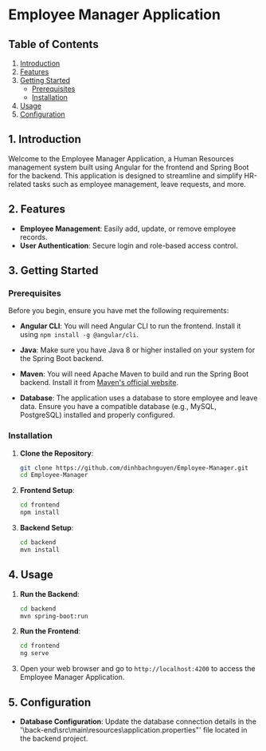 # Employee Manager Application

## Table of Contents

1. [Introduction](#introduction)
2. [Features](#features)
3. [Getting Started](#getting-started)
   - [Prerequisites](#prerequisites)
   - [Installation](#installation)
4. [Usage](#usage)
5. [Configuration](#configuration)


## 1. Introduction

Welcome to the Employee Manager Application, a Human Resources management system built using Angular for the frontend and Spring Boot for the backend. This application is designed to streamline and simplify HR-related tasks such as employee management, leave requests, and more.

## 2. Features

- **Employee Management**: Easily add, update, or remove employee records.
- **User Authentication**: Secure login and role-based access control.

## 3. Getting Started

### Prerequisites

Before you begin, ensure you have met the following requirements:

- **Angular CLI**: You will need Angular CLI to run the frontend. Install it using `npm install -g @angular/cli`.

- **Java**: Make sure you have Java 8 or higher installed on your system for the Spring Boot backend.

- **Maven**: You will need Apache Maven to build and run the Spring Boot backend. Install it from [Maven's official website](https://maven.apache.org/download.cgi).

- **Database**: The application uses a database to store employee and leave data. Ensure you have a compatible database (e.g., MySQL, PostgreSQL) installed and properly configured.

### Installation

1. **Clone the Repository**:

   ```bash
   git clone https://github.com/dinhbachnguyen/Employee-Manager.git
   cd Employee-Manager
   ```

2. **Frontend Setup**:

   ```bash
   cd frontend
   npm install
   ```

3. **Backend Setup**:

   ```bash
   cd backend
   mvn install
   ```

## 4. Usage

1. **Run the Backend**:

   ```bash
   cd backend
   mvn spring-boot:run
   ```

2. **Run the Frontend**:

   ```bash
   cd frontend
   ng serve
   ```

3. Open your web browser and go to `http://localhost:4200` to access the Employee Manager Application.

## 5. Configuration

- **Database Configuration**: Update the database connection details in the '\back-end\src\main\resources\application.properties"' file located in the backend project.



